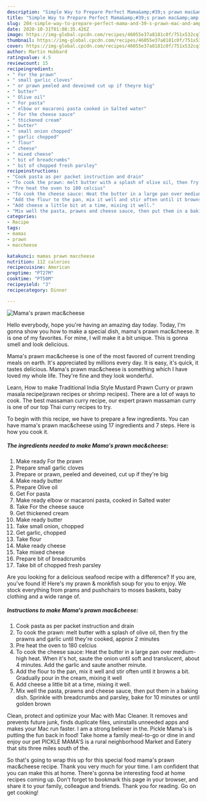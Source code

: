 ```yaml
---
description: "Simple Way to Prepare Perfect Mama&amp;#39;s prawn mac&amp;amp;cheese"
title: "Simple Way to Prepare Perfect Mama&amp;#39;s prawn mac&amp;amp;cheese"
slug: 204-simple-way-to-prepare-perfect-mama-and-39-s-prawn-mac-and-amp-cheese
date: 2020-10-31T01:08:35.426Z
image: https://img-global.cpcdn.com/recipes/46055e37a8181c0f/751x532cq70/mamas-prawn-maccheese-recipe-main-photo.jpg
thumbnail: https://img-global.cpcdn.com/recipes/46055e37a8181c0f/751x532cq70/mamas-prawn-maccheese-recipe-main-photo.jpg
cover: https://img-global.cpcdn.com/recipes/46055e37a8181c0f/751x532cq70/mamas-prawn-maccheese-recipe-main-photo.jpg
author: Martin Hubbard
ratingvalue: 4.5
reviewcount: 15
recipeingredient:
- " For the prawn"
- " small garlic cloves"
- " or prawn peeled and deveined cut up if theyre big"
- " butter"
- " Olive oil"
- " For pasta"
- " elbow or macaroni pasta cooked in Salted water"
- " For the cheese sauce"
- " thickened cream"
- " butter"
- " small onion chopped"
- " garlic chopped"
- " flour"
- " cheese"
- " mixed cheese"
- " bit of breadcrumbs"
- " bit of chopped fresh parsley"
recipeinstructions:
- "Cook pasta as per packet instruction and drain"
- "To cook the prawn: melt butter with a splash of olive oil, then fry the prawns and garlic until they&#39;re cooked, approx 2 minutes"
- "Pre heat the oven to 180 celcius"
- "To cook the cheese sauce: Heat the butter in a large pan over medium-high heat. When it&#39;s hot, saute the onion until soft and translucent, about 4 minutes. Add the garlic and saute another minute."
- "Add the flour to the pan, mix it well and stir often until it browns a bit. Gradually pour in the cream, mixing it well"
- "Add cheese a little bit at a time, mixing it well."
- "Mix well the pasta, prawns and cheese sauce, then put them in a baking dish. Sprinkle with breadcrumbs and parsley, bake for 10 minutes or until golden brown"
categories:
- Recipe
tags:
- mamas
- prawn
- maccheese

katakunci: mamas prawn maccheese 
nutrition: 112 calories
recipecuisine: American
preptime: "PT27M"
cooktime: "PT50M"
recipeyield: "3"
recipecategory: Dinner

---
```



![Mama&#39;s prawn mac&amp;cheese](https://img-global.cpcdn.com/recipes/46055e37a8181c0f/751x532cq70/mamas-prawn-maccheese-recipe-main-photo.jpg)

Hello everybody, hope you're having an amazing day today. Today, I'm gonna show you how to make a special dish, mama&#39;s prawn mac&amp;cheese. It is one of my favorites. For mine, I will make it a bit unique. This is gonna smell and look delicious.

Mama&#39;s prawn mac&amp;cheese is one of the most favored of current trending meals on earth. It's appreciated by millions every day. It is easy, it's quick, it tastes delicious. Mama&#39;s prawn mac&amp;cheese is something which I have loved my whole life. They're fine and they look wonderful.

Learn, How to make Traditional India Style Mustard Prawn Curry or prawn masala recipe(prawn recipes or shrimp recipes). There are a lot of ways to cook. The best massaman curry recipe, our expert prawn massaman curry is one of our top Thai curry recipes to try.


To begin with this recipe, we have to prepare a few ingredients. You can have mama&#39;s prawn mac&amp;cheese using 17 ingredients and 7 steps. Here is how you cook it.

<!--inarticleads1-->

##### The ingredients needed to make Mama&#39;s prawn mac&amp;cheese:

1. Make ready  For the prawn
1. Prepare  small garlic cloves
1. Prepare  or prawn, peeled and deveined, cut up if they&#39;re big
1. Make ready  butter
1. Prepare  Olive oil
1. Get  For pasta
1. Make ready  elbow or macaroni pasta, cooked in Salted water
1. Take  For the cheese sauce
1. Get  thickened cream
1. Make ready  butter
1. Take  small onion, chopped
1. Get  garlic, chopped
1. Take  flour
1. Make ready  cheese
1. Take  mixed cheese
1. Prepare  bit of breadcrumbs
1. Take  bit of chopped fresh parsley


Are you looking for a delicious seafood recipe with a difference? If you are, you&#39;ve found it! Here&#39;s my prawn &amp; monkfish soup for you to enjoy. We stock everything from prams and pushchairs to moses baskets, baby clothing and a wide range of. 

<!--inarticleads2-->

##### Instructions to make Mama&#39;s prawn mac&amp;cheese:

1. Cook pasta as per packet instruction and drain
1. To cook the prawn: melt butter with a splash of olive oil, then fry the prawns and garlic until they&#39;re cooked, approx 2 minutes
1. Pre heat the oven to 180 celcius
1. To cook the cheese sauce: Heat the butter in a large pan over medium-high heat. When it&#39;s hot, saute the onion until soft and translucent, about 4 minutes. Add the garlic and saute another minute.
1. Add the flour to the pan, mix it well and stir often until it browns a bit. Gradually pour in the cream, mixing it well
1. Add cheese a little bit at a time, mixing it well.
1. Mix well the pasta, prawns and cheese sauce, then put them in a baking dish. Sprinkle with breadcrumbs and parsley, bake for 10 minutes or until golden brown


Clean, protect and optimize your Mac with Mac Cleaner. It removes and prevents future junk, finds duplicate files, uninstalls unneeded apps and makes your Mac run faster. I am a strong believer in the. Pickle Mama&#39;s is putting the fun back in food! Take home a family meal-to-go or dine in and enjoy our pet PICKLE MAMA&#39;S is a rural neighborhood Market and Eatery that sits three miles south of the. 

So that's going to wrap this up for this special food mama&#39;s prawn mac&amp;cheese recipe. Thank you very much for your time. I am confident that you can make this at home. There's gonna be interesting food at home recipes coming up. Don't forget to bookmark this page in your browser, and share it to your family, colleague and friends. Thank you for reading. Go on get cooking!
